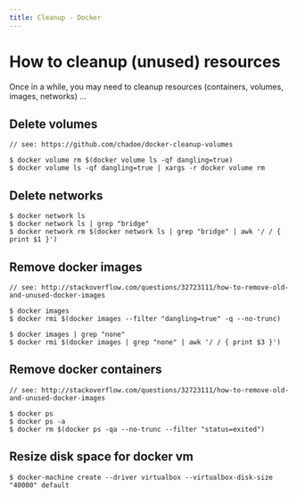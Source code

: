 ```yaml
---
title: Cleanup - Docker
---
```


# How to cleanup (unused) resources

Once in a while, you may need to cleanup resources (containers, volumes, images, networks) ...
    
## Delete volumes
    
    // see: https://github.com/chadoe/docker-cleanup-volumes
    
    $ docker volume rm $(docker volume ls -qf dangling=true)
    $ docker volume ls -qf dangling=true | xargs -r docker volume rm
    
## Delete networks

    $ docker network ls  
    $ docker network ls | grep "bridge"   
    $ docker network rm $(docker network ls | grep "bridge" | awk '/ / { print $1 }')
    
## Remove docker images
    
    // see: http://stackoverflow.com/questions/32723111/how-to-remove-old-and-unused-docker-images
    
    $ docker images
    $ docker rmi $(docker images --filter "dangling=true" -q --no-trunc)
    
    $ docker images | grep "none"
    $ docker rmi $(docker images | grep "none" | awk '/ / { print $3 }')

## Remove docker containers

	// see: http://stackoverflow.com/questions/32723111/how-to-remove-old-and-unused-docker-images

	$ docker ps
	$ docker ps -a
	$ docker rm $(docker ps -qa --no-trunc --filter "status=exited")

## Resize disk space for docker vm

	$ docker-machine create --driver virtualbox --virtualbox-disk-size "40000" default